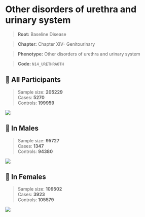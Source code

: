 # Other disorders of urethra and urinary system

> **Root:** Baseline Disease  

> **Chapter:** Chapter XIV- Genitourinary  

> **Phenotype:** Other disorders of urethra and urinary system  

> **Code:** `N14_URETHRAOTH`

## 🧪 All Participants  
> Sample size: **205229**  
> Cases: **5270**  
> Controls: **199959**
<img src="/Disease/Figures/ALL/Baseline/N14_URETHRAOTH.png"/>
<CsvTable src="/Disease/Data/ALL/Baseline/LG_N14_URETHRAOTH.csv" label="🔍 View full results" />

## 👨 In Males  
> Sample size: **95727**  
> Cases: **1347**  
> Controls: **94380**
<img src="/Disease/Figures/Male/Baseline/N14_URETHRAOTH.png"/>
<CsvTable src="/Disease/Data/Male/Baseline/LG_N14_URETHRAOTH.csv" label="🔍 View full results" />

## 👩 In Females  
> Sample size: **109502**  
> Cases: **3923**  
> Controls: **105579**
<img src="/Disease/Figures/Female/Baseline/N14_URETHRAOTH.png"/>
<CsvTable src="/Disease/Data/Female/Baseline/LG_N14_URETHRAOTH.csv" label="🔍 View full results" />
